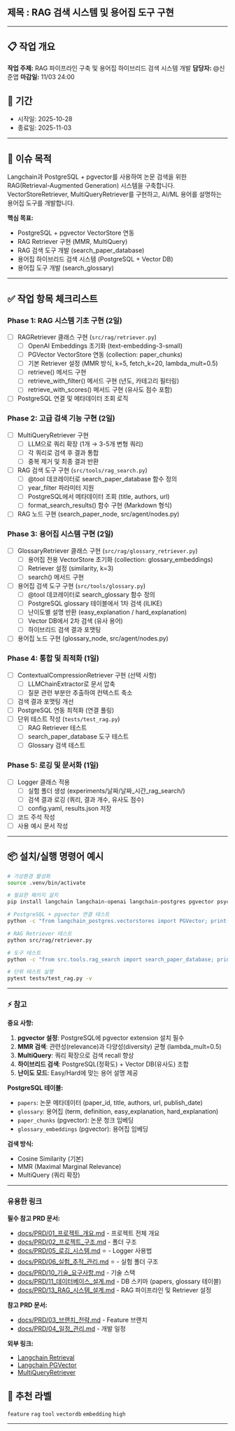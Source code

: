 ## 제목 : RAG 검색 시스템 및 용어집 도구 구현

---

## 📋 작업 개요
**작업 주제:** RAG 파이프라인 구축 및 용어집 하이브리드 검색 시스템 개발
**담당자:** @신준엽
**마감일:** 11/03 24:00

## 📅 기간
- 시작일: 2025-10-28
- 종료일: 2025-11-03

---

## 📌 이슈 목적

Langchain과 PostgreSQL + pgvector를 사용하여 논문 검색을 위한 RAG(Retrieval-Augmented Generation) 시스템을 구축합니다. VectorStoreRetriever, MultiQueryRetriever를 구현하고, AI/ML 용어를 설명하는 용어집 도구를 개발합니다.

**핵심 목표:**
- PostgreSQL + pgvector VectorStore 연동
- RAG Retriever 구현 (MMR, MultiQuery)
- RAG 검색 도구 개발 (search_paper_database)
- 용어집 하이브리드 검색 시스템 (PostgreSQL + Vector DB)
- 용어집 도구 개발 (search_glossary)

---

## ✅ 작업 항목 체크리스트

### Phase 1: RAG 시스템 기초 구현 (2일)
- [ ] RAGRetriever 클래스 구현 (`src/rag/retriever.py`)
  - [ ] OpenAI Embeddings 초기화 (text-embedding-3-small)
  - [ ] PGVector VectorStore 연동 (collection: paper_chunks)
  - [ ] 기본 Retriever 설정 (MMR 방식, k=5, fetch_k=20, lambda_mult=0.5)
  - [ ] retrieve() 메서드 구현
  - [ ] retrieve_with_filter() 메서드 구현 (년도, 카테고리 필터링)
  - [ ] retrieve_with_scores() 메서드 구현 (유사도 점수 포함)
- [ ] PostgreSQL 연결 및 메타데이터 조회 로직

### Phase 2: 고급 검색 기능 구현 (2일)
- [ ] MultiQueryRetriever 구현
  - [ ] LLM으로 쿼리 확장 (1개 → 3-5개 변형 쿼리)
  - [ ] 각 쿼리로 검색 후 결과 통합
  - [ ] 중복 제거 및 최종 결과 반환
- [ ] RAG 검색 도구 구현 (`src/tools/rag_search.py`)
  - [ ] @tool 데코레이터로 search_paper_database 함수 정의
  - [ ] year_filter 파라미터 지원
  - [ ] PostgreSQL에서 메타데이터 조회 (title, authors, url)
  - [ ] format_search_results() 함수 구현 (Markdown 형식)
- [ ] RAG 노드 구현 (search_paper_node, src/agent/nodes.py)

### Phase 3: 용어집 시스템 구현 (2일)
- [ ] GlossaryRetriever 클래스 구현 (`src/rag/glossary_retriever.py`)
  - [ ] 용어집 전용 VectorStore 초기화 (collection: glossary_embeddings)
  - [ ] Retriever 설정 (similarity, k=3)
  - [ ] search() 메서드 구현
- [ ] 용어집 검색 도구 구현 (`src/tools/glossary.py`)
  - [ ] @tool 데코레이터로 search_glossary 함수 정의
  - [ ] PostgreSQL glossary 테이블에서 1차 검색 (ILIKE)
  - [ ] 난이도별 설명 반환 (easy_explanation / hard_explanation)
  - [ ] Vector DB에서 2차 검색 (유사 용어)
  - [ ] 하이브리드 검색 결과 포맷팅
- [ ] 용어집 노드 구현 (glossary_node, src/agent/nodes.py)

### Phase 4: 통합 및 최적화 (1일)
- [ ] ContextualCompressionRetriever 구현 (선택 사항)
  - [ ] LLMChainExtractor로 문서 압축
  - [ ] 질문 관련 부분만 추출하여 컨텍스트 축소
- [ ] 검색 결과 포맷팅 개선
- [ ] PostgreSQL 연동 최적화 (연결 풀링)
- [ ] 단위 테스트 작성 (`tests/test_rag.py`)
  - [ ] RAG Retriever 테스트
  - [ ] search_paper_database 도구 테스트
  - [ ] Glossary 검색 테스트

### Phase 5: 로깅 및 문서화 (1일)
- [ ] Logger 클래스 적용
  - [ ] 실험 폴더 생성 (experiments/날짜/날짜_시간_rag_search/)
  - [ ] 검색 결과 로깅 (쿼리, 결과 개수, 유사도 점수)
  - [ ] config.yaml, results.json 저장
- [ ] 코드 주석 작성
- [ ] 사용 예시 문서 작성

---

## 📦 설치/실행 명령어 예시

```bash
# 가상환경 활성화
source .venv/bin/activate

# 필요한 패키지 설치
pip install langchain langchain-openai langchain-postgres pgvector psycopg2-binary

# PostgreSQL + pgvector 연결 테스트
python -c "from langchain_postgres.vectorstores import PGVector; print('pgvector 연결 성공')"

# RAG Retriever 테스트
python src/rag/retriever.py

# 도구 테스트
python -c "from src.tools.rag_search import search_paper_database; print(search_paper_database.invoke({'query': 'Transformer'}))"

# 단위 테스트 실행
pytest tests/test_rag.py -v
```

---

### ⚡️ 참고

**중요 사항:**
1. **pgvector 설정**: PostgreSQL에 pgvector extension 설치 필수
2. **MMR 검색**: 관련성(relevance)과 다양성(diversity) 균형 (lambda_mult=0.5)
3. **MultiQuery**: 쿼리 확장으로 검색 recall 향상
4. **하이브리드 검색**: PostgreSQL(정확도) + Vector DB(유사도) 조합
5. **난이도 모드**: Easy/Hard에 맞는 용어 설명 제공

**PostgreSQL 테이블:**
- `papers`: 논문 메타데이터 (paper_id, title, authors, url, publish_date)
- `glossary`: 용어집 (term, definition, easy_explanation, hard_explanation)
- `paper_chunks` (pgvector): 논문 청크 임베딩
- `glossary_embeddings` (pgvector): 용어집 임베딩

**검색 방식:**
- Cosine Similarity (기본)
- MMR (Maximal Marginal Relevance)
- MultiQuery (쿼리 확장)

---

### 유용한 링크

**필수 참고 PRD 문서:**
- [docs/PRD/01_프로젝트_개요.md](../PRD/01_프로젝트_개요.md) - 프로젝트 전체 개요
- [docs/PRD/02_프로젝트_구조.md](../PRD/02_프로젝트_구조.md) - 폴더 구조
- [docs/PRD/05_로깅_시스템.md](../PRD/05_로깅_시스템.md) ⭐ - Logger 사용법
- [docs/PRD/06_실험_추적_관리.md](../PRD/06_실험_추적_관리.md) ⭐ - 실험 폴더 구조
- [docs/PRD/10_기술_요구사항.md](../PRD/10_기술_요구사항.md) - 기술 스택
- [docs/PRD/11_데이터베이스_설계.md](../PRD/11_데이터베이스_설계.md) - DB 스키마 (papers, glossary 테이블)
- [docs/PRD/13_RAG_시스템_설계.md](../PRD/13_RAG_시스템_설계.md) - RAG 파이프라인 및 Retriever 설정

**참고 PRD 문서:**
- [docs/PRD/03_브랜치_전략.md](../PRD/03_브랜치_전략.md) - Feature 브랜치
- [docs/PRD/04_일정_관리.md](../PRD/04_일정_관리.md) - 개발 일정

**외부 링크:**
- [Langchain Retrieval](https://python.langchain.com/docs/tutorials/rag/)
- [Langchain PGVector](https://python.langchain.com/docs/integrations/vectorstores/pgvector/)
- [MultiQueryRetriever](https://python.langchain.com/docs/modules/data_connection/retrievers/multi_query/)

## 🔖 추천 라벨

`feature` `rag` `tool` `vectordb` `embedding` `high`

---
